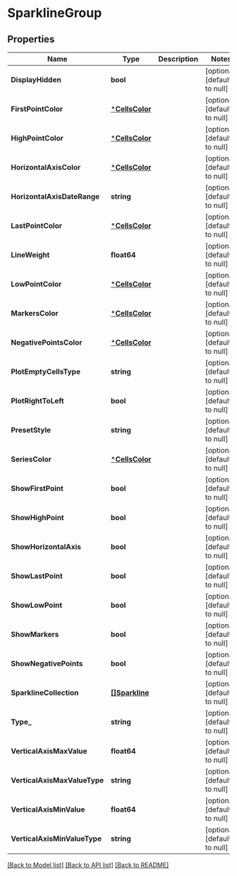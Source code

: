 # SparklineGroup

## Properties
Name | Type | Description | Notes
------------ | ------------- | ------------- | -------------
**DisplayHidden** | **bool** |  | [optional] [default to null]
**FirstPointColor** | [***CellsColor**](CellsColor.md) |  | [optional] [default to null]
**HighPointColor** | [***CellsColor**](CellsColor.md) |  | [optional] [default to null]
**HorizontalAxisColor** | [***CellsColor**](CellsColor.md) |  | [optional] [default to null]
**HorizontalAxisDateRange** | **string** |  | [optional] [default to null]
**LastPointColor** | [***CellsColor**](CellsColor.md) |  | [optional] [default to null]
**LineWeight** | **float64** |  | [optional] [default to null]
**LowPointColor** | [***CellsColor**](CellsColor.md) |  | [optional] [default to null]
**MarkersColor** | [***CellsColor**](CellsColor.md) |  | [optional] [default to null]
**NegativePointsColor** | [***CellsColor**](CellsColor.md) |  | [optional] [default to null]
**PlotEmptyCellsType** | **string** |  | [optional] [default to null]
**PlotRightToLeft** | **bool** |  | [optional] [default to null]
**PresetStyle** | **string** |  | [optional] [default to null]
**SeriesColor** | [***CellsColor**](CellsColor.md) |  | [optional] [default to null]
**ShowFirstPoint** | **bool** |  | [optional] [default to null]
**ShowHighPoint** | **bool** |  | [optional] [default to null]
**ShowHorizontalAxis** | **bool** |  | [optional] [default to null]
**ShowLastPoint** | **bool** |  | [optional] [default to null]
**ShowLowPoint** | **bool** |  | [optional] [default to null]
**ShowMarkers** | **bool** |  | [optional] [default to null]
**ShowNegativePoints** | **bool** |  | [optional] [default to null]
**SparklineCollection** | [**[]Sparkline**](Sparkline.md) |  | [optional] [default to null]
**Type_** | **string** |  | [optional] [default to null]
**VerticalAxisMaxValue** | **float64** |  | [optional] [default to null]
**VerticalAxisMaxValueType** | **string** |  | [optional] [default to null]
**VerticalAxisMinValue** | **float64** |  | [optional] [default to null]
**VerticalAxisMinValueType** | **string** |  | [optional] [default to null]

[[Back to Model list]](../README.md#documentation-for-models) [[Back to API list]](../README.md#documentation-for-api-endpoints) [[Back to README]](../README.md)


